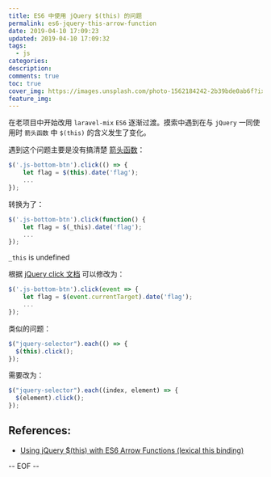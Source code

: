```yaml
---
title: ES6 中使用 jQuery $(this) 的问题
permalink: es6-jquery-this-arrow-function
date: 2019-04-10 17:09:23
updated: 2019-04-10 17:09:32
tags:
  - js
categories:
description:
comments: true
toc: true
cover_img: https://images.unsplash.com/photo-1562184242-2b39bde0ab6f?ixlib=rb-1.2.1&ixid=eyJhcHBfaWQiOjEyMDd9&auto=format&fit=crop&w=640&q=80
feature_img:
---
```


在老项目中开始改用 `laravel-mix` `ES6` 逐渐过渡。摸索中遇到在与 `jQuery` 一同使用时 `箭头函数` 中 `$(this)` 的含义发生了变化。

<!-- more -->

遇到这个问题主要是没有搞清楚 [箭头函数](https://developer.mozilla.org/zh-CN/docs/Web/JavaScript/Reference/Functions/Arrow_functions)：

```js
$('.js-bottom-btn').click(() => {
    let flag = $(this).date('flag');
    ...
});
```

转换为了：

```js
$('.js-bottom-btn').click(function() {
    let flag = $(_this).date('flag');
    ...
});
```

`_this` is undefined

根据 [jQuery click 文档](https://api.jquery.com/click/) 可以修改为：

```js
$('.js-bottom-btn').click(event => {
    let flag = $(event.currentTarget).date('flag');
    ...
});
```

类似的问题：

```js
$("jquery-selector").each(() => {
  $(this).click();
});
```

需要改为：

```js
$("jquery-selector").each((index, element) => {
  $(element).click();
});
```

## References:

- [Using jQuery \$(this) with ES6 Arrow Functions (lexical this binding)](https://stackoverflow.com/questions/27670401/using-jquery-this-with-es6-arrow-functions-lexical-this-binding)

-- EOF --
